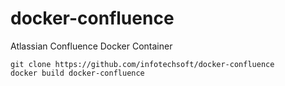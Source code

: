 # docker-confluence
Atlassian Confluence Docker Container

```
git clone https://github.com/infotechsoft/docker-confluence
docker build docker-confluence
```
